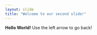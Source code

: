 ```yaml
---
layout: slide
title: "Welcome to our second slide!"
---
```

**Hello World!**
Use the left arrow to go back!
